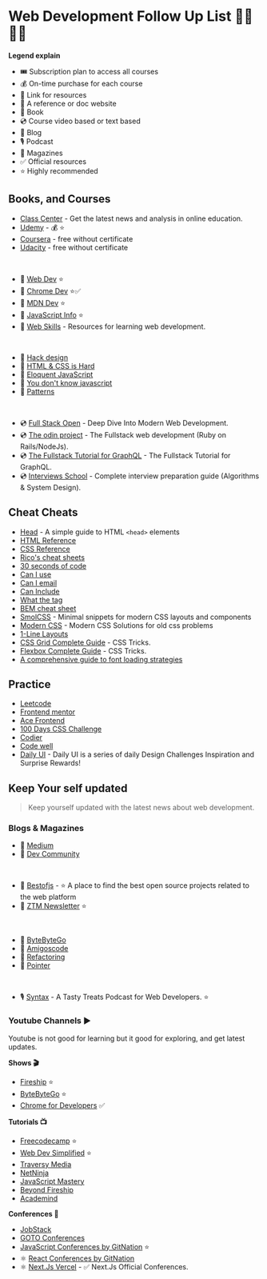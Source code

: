# Web Development Follow Up List 👨‍💻👨‍💻

**Legend explain**
- 🎟️ Subscription plan to access all courses
- 💰 On-time purchase for each course
- 🔗 Link for resources
- 🔖 A reference or doc website
- 📕 Book
- 💿 Course video based or text based
- 📝 Blog
- 🎙 Podcast
- 📰 Magazines
- ✅ Official resources
- ⭐ Highly recommended

## Books, and Courses

- [Class Center](https://www.classcentral.com/) - Get the latest news and analysis in online education.
- [Udemy](https://www.udemy.com/courses/) - 💰 ⭐
- [Coursera](https://www.coursera.org/) - free without certificate
- [Udacity](https://www.udacity.com) - free without certificate  
<br />

- 🔖 [Web Dev](https://web.dev/) ⭐
- 🔖 [Chrome Dev](https://developer.chrome.com/) ⭐✅
- 🔖 [MDN Dev](https://developer.mozilla.org/en-US/) ⭐
- 🔖 [JavaScript Info](https://javascript.info/) ⭐
- 🔗 [Web Skills](https://andreasbm.github.io/web-skills/) - Resources for learning web development.
<br/>

- 📕 [Hack design](https://hackdesign.org)
- 📕 [HTML & CSS is Hard](https://internetingishard.netlify.app/html-and-css/)
- 📕 [Eloquent JavaScript](https://eloquentjavascript.net/)
- 📕 [You don't know javascript](https://github.com/getify/You-Dont-Know-JS)
- 📕 [Patterns](https://www.patterns.dev/)
<br/>

- 💿 [Full Stack Open](https://fullstackopen.com/en/) - Deep Dive Into Modern Web Development.
- 💿 [The odin project](https://www.theodinproject.com/) - The Fullstack web development (Ruby on Rails/NodeJs).
- 💿 [The Fullstack Tutorial for GraphQL](https://www.howtographql.com/) - The Fullstack Tutorial for GraphQL.
- 💿 [Interviews School](https://interviews.school/) - Complete interview preparation guide (Algorithms & System Design).

## Cheat Cheats

- [Head](https://htmlhead.dev/) - A simple guide to HTML `<head>` elements
- [HTML Reference](http://htmlreference.io/)
- [CSS Reference](http://cssreference.io/)
- [Rico's cheat sheets](https://devhints.io/)
- [30 seconds of code](https://www.30secondsofcode.org/)
- [Can I use](https://caniuse.com/)
- [Can I email](https://www.caniemail.com/)
- [Can Include](https://caninclude.glitch.me/)
- [What the tag](https://whatthetag.com/#/)
- [BEM cheat sheet](https://bem-cheat-sheet.9elements.com/)
- [SmolCSS](https://smolcss.dev/) - Minimal snippets for modern CSS layouts and components
- [Modern CSS](https://moderncss.dev/) - Modern CSS Solutions for old css problems
- [1-Line Layouts](https://1linelayouts.glitch.me/)
- [CSS Grid Complete Guide](https://css-tricks.com/snippets/css/complete-guide-grid/) - CSS Tricks.
- [Flexbox Complete Guide](https://css-tricks.com/snippets/css/a-guide-to-flexbox/) - CSS Tricks.
- [A comprehensive guide to font loading strategies](https://www.zachleat.com/web/comprehensive-webfonts/)

## Practice

- [Leetcode](https://leetcode.com/)
- [Frontend mentor](https://www.frontendmentor.io/)
- [Ace Frontend](https://www.acefrontend.com/)
- [100 Days CSS Challenge](https://100dayscss.com/)
- [Codier](https://codier.io/)
- [Code well](https://www.codewell.cc/)
- [Daily UI](https://www.dailyui.co/) - Daily UI is a series of daily Design Challenges Inspiration and Surprise Rewards!


## Keep Your self updated

> Keep yourself updated with the latest news about web development.

### Blogs & Magazines

- 📝 [Medium](https://medium.com/)
- 📝 [Dev Community](https://dev.to/)
<br/>

- 📰 [Bestofjs](https://bestofjs.org/) - ⭐ A place to find the best open source projects related to the web platform
- 📰 [ZTM Newsletter](https://zerotomastery.io/newsletters/web-development-monthly/1/) ⭐
<br/>

- 📰 [ByteByteGo](https://blog.bytebytego.com/archive)
- 📰 [Amigoscode](https://blog.amigoscode.com/archive)
- 📰 [Refactoring](https://refactoring.fm/archive)
- 📰 [Pointer](https://www.pointer.io/archives/)
<br />

- 🎙 [Syntax](https://syntax.fm/) - A Tasty Treats Podcast for Web Developers. ⭐

### Youtube Channels ▶️

Youtube is not good for learning but it good for exploring, and get latest updates. 

**Shows 🎬**
- [Fireship](https://www.youtube.com/@Fireship) ⭐
- [ByteByteGo](https://www.youtube.com/@ByteByteGo) ⭐
- [Chrome for Developers](https://www.youtube.com/@ChromeDevs) ✅

**Tutorials 📺**
- [Freecodecamp](https://www.youtube.com/@freecodecamp) ⭐
- [Web Dev Simplified](https://www.youtube.com/@WebDevSimplified) ⭐
- [Traversy Media](https://www.youtube.com/@TraversyMedia)
- [NetNinja](https://www.youtube.com/@NetNinja)
- [JavaScript Mastery](https://www.youtube.com/@javascriptmastery)
- [Beyond Fireship](https://www.youtube.com/@beyondfireship)
- [Academind](https://www.youtube.com/@academind)

**Conferences 📢**
- [JobStack](https://www.youtube.com/@jobstack8037)
- [GOTO Conferences](https://www.youtube.com/@GOTO-)
- [JavaScript Conferences by GitNation](https://www.youtube.com/@JavaScriptConferences) ⭐
- ⚛️ [React Conferences by GitNation](https://www.youtube.com/@ReactConferences)
- ⚛️ [Next.Js Vercel](https://www.youtube.com/@VercelHQ) - ✅ Next.Js Official Conferences.

